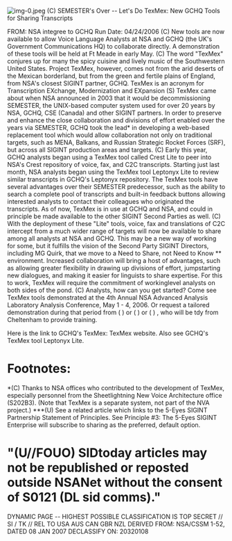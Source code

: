 ![img-0.jpeg](img-0.jpeg)
(C) SEMESTER's Over -- Let's Do TexMex: New GCHQ Tools for Sharing Transcripts

FROM:
NSA integree to GCHQ
Run Date: $04 / 24 / 2006$
(C) New tools are now available to allow Voice Language Analysts at NSA and GCHQ (the UK's Government Communications HQ) to collaborate directly. A demonstration of these tools will be held at Ft Meade in early May.
(C) The word "TexMex" conjures up for many the spicy cuisine and lively music of the Southwestern United States. Project TexMex, however, comes not from the arid deserts of the Mexican borderland, but from the green and fertile plains of England, from NSA's closest SIGINT partner, GCHQ. TexMex is an acronym for Transcription EXchange, Modernization and EXpansion
(S) TexMex came about when NSA announced in 2003 that it would be decommissioning SEMESTER, the UNIX-based computer system used for over 20 years by NSA, GCHQ, CSE (Canada) and other SIGINT partners. In order to preserve and enhance the close collaboration and divisions of effort enabled over the years via SEMESTER, GCHQ took the lead* in developing a web-based replacement tool which would allow collaboration not only on traditional targets, such as MENA, Balkans, and Russian Strategic Rocket Forces (SRF), but across all SIGINT production areas and targets.
(C) Early this year, GCHQ analysts began using a TexMex tool called Crest Lite to peer into NSA's Crest repository of voice, fax, and C2C transcripts. Starting just last month, NSA analysts began using the TexMex tool Leptonyx Lite to review similar transcripts in GCHQ's Leptonyx repository. The TexMex tools have several advantages over their SEMESTER predecessor, such as the ability to search a complete pool of transcripts and built-in feedback buttons allowing interested analysts to contact their colleagues who originated the transcripts. As of now, TexMex is in use at GCHQ and NSA, and could in principle be made available to the other SIGINT Second Parties as well.
(C) With the deployment of these "Lite" tools, voice, fax and translations of C2C intercept from a much wider range of targets will now be available to share among all analysts at NSA and GCHQ. This may be a new way of working for some, but it fulfills the vision of the Second Party SIGINT Directors, including MG Quirk, that we move to a Need to Share, not Need to Know ** environment. Increased collaboration will bring a host of advantages, such as allowing greater flexibility in drawing up divisions of effort, jumpstarting new dialogues, and making it easier for linguists to share expertise. For this to work, TexMex will require the commitment of workinglevel analysts on both sides of the pond.
(C) Analysts, how can you get started? Come see TexMex tools demonstrated at the 4th Annual NSA Advanced Analysis Laboratory Analysis Conference, May 1 - 4, 2006. Or request a tailored demonstration during that period from ( ) or ( ) or ( ) , who will be tdy from Cheltenham to provide training.

Here is the link to GCHQ's TexMex: TexMex website.
Also see GCHQ's TexMex tool Leptonyx Lite.

# Footnotes: 

*(C) Thanks to NSA offices who contributed to the development of TexMex, especially personnel from the Sheetlightning New Voice Architecture office (S202B3). (Note that TexMex is a separate system, not part of the NVA project.)
***(U) See a related article which links to the 5-Eyes SIGINT Partnership Statement of Principles. See Principle \#3: The 5-Eyes SIGINT Enterprise will subscribe to sharing as the preferred, default option.

# "(U//FOUO) SIDtoday articles may not be republished or reposted outside NSANet without the consent of S0121 (DL sid comms)." 

DYNAMIC PAGE -- HIGHEST POSSIBLE CLASSIFICATION IS TOP SECRET // SI / TK // REL TO USA AUS CAN GBR NZL DERIVED FROM: NSA/CSSM 1-52, DATED 08 JAN 2007 DECLASSIFY ON: 20320108
